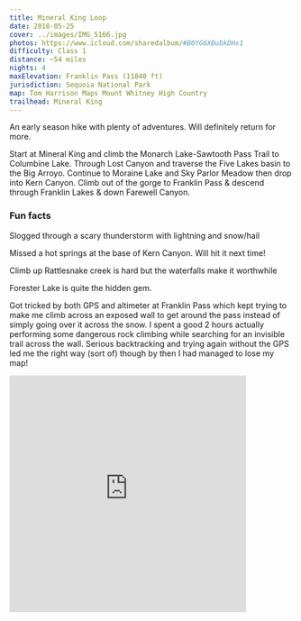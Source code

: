 ```yaml
---
title: Mineral King Loop
date: 2018-05-25
cover: ../images/IMG_5166.jpg
photos: https://www.icloud.com/sharedalbum/#B0YG6XBubkDHx1
difficulty: Class 1
distance: ~54 miles
nights: 4
maxElevation: Franklin Pass (11840 ft)
jurisdiction: Sequoia National Park
map: Tom Harrison Maps Mount Whitney High Country
trailhead: Mineral King
---
```


  An early season hike with plenty of adventures.  Will definitely return for
  more.

  Start at Mineral King and climb the Monarch Lake-Sawtooth Pass Trail to
  Columbine Lake.  Through Lost Canyon and traverse the Five Lakes basin to the
  Big Arroyo.  Continue to Moraine Lake and Sky Parlor Meadow then drop into
  Kern Canyon.  Climb out of the gorge to Franklin Pass & descend through
  Franklin Lakes & down Farewell Canyon.

### Fun facts

  Slogged through a scary thunderstorm with lightning and snow/hail

  Missed a hot springs at the base of Kern Canyon.  Will hit it next time!

  Climb up Rattlesnake creek is hard but the waterfalls make it worthwhile

  Forester Lake is quite the hidden gem.

  Got tricked by both GPS and altimeter at Franklin Pass which kept trying to make me climb across
  an exposed wall to get around the pass instead of simply going over it across
  the snow.  I spent a good 2 hours actually performing some dangerous rock
  climbing while searching for an invisible trail across the wall.  Serious
  backtracking and trying again without the GPS led me the right way (sort of)
  though by then I had managed to lose my map!

<iframe
src='https://www.gaiagps.com/public/QH2TRyxLntS7on6VMyzo1KTx?embed=True'
style='border:none; overflow-y: hidden; background-color:white; min-width:
320px; max-width:420px; width:100%; height: 420px;' scrolling='no'
seamless='seamless'></iframe>
